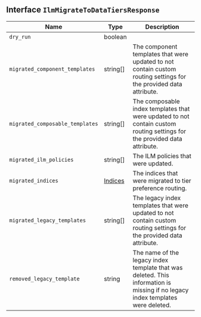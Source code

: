 ## Interface `IlmMigrateToDataTiersResponse`

| Name | Type | Description |
| - | - | - |
| `dry_run` | boolean | &nbsp; |
| `migrated_component_templates` | string[] | The component templates that were updated to not contain custom routing settings for the provided data attribute. |
| `migrated_composable_templates` | string[] | The composable index templates that were updated to not contain custom routing settings for the provided data attribute. |
| `migrated_ilm_policies` | string[] | The ILM policies that were updated. |
| `migrated_indices` | [Indices](./Indices.md) | The indices that were migrated to tier preference routing. |
| `migrated_legacy_templates` | string[] | The legacy index templates that were updated to not contain custom routing settings for the provided data attribute. |
| `removed_legacy_template` | string | The name of the legacy index template that was deleted. This information is missing if no legacy index templates were deleted. |
